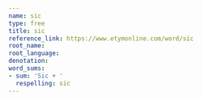 ```yaml
---
name: sic
type: free
title: sic
reference_link: https://www.etymonline.com/word/sic
root_name: 
root_language: 
denotation: 
word_sums:
- sum: 'Sic + '
  respelling: sic
---
```

